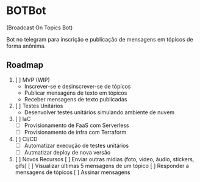 # BOTBot
(Broadcast On Topics Bot)

Bot no telegram para inscrição e publicação de mensagens em tópicos de forma anônima.

## Roadmap
1. [ ] MVP (WIP)
    - Inscrever-se e desinscrever-se de tópicos
    - Publicar mensagens de texto em tópicos
    - Receber mensagens de texto publicadas
2. [ ] Testes Unitários
    - Desenvolver testes unitários simulando ambiente de nuvem
3. [ ] IaC
    - [ ] Provisionamento de FaaS com Serverless
    - [ ] Provisionamento de infra com Terraform
4. [ ] CI/CD
    - [ ] Automatizar execução de testes unitários
    - [ ] Autmatizar deploy de nova versão
5. [ ] Novos Recursos
    [ ] Enviar outras mídias (foto, vídeo, áudio, stickers, gifs)
    [ ] Visualizar últimas 5 mensagens de um tópico
    [ ] Responder a mensagens de tópicos
    [ ] Assinar mensagens